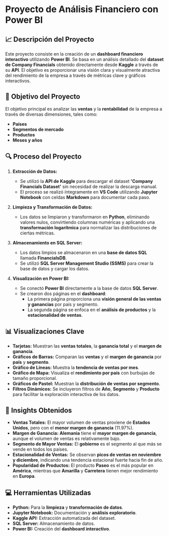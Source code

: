 # Proyecto de Análisis Financiero con Power BI

## 📈 Descripción del Proyecto
Este proyecto consiste en la creación de un **dashboard financiero interactivo** utilizando **Power BI**. Se basa en un análisis detallado del **dataset de Company Financials** obtenido directamente desde **Kaggle** a través de su **API**. El objetivo es proporcionar una visión clara y visualmente atractiva del rendimiento de la empresa a través de métricas clave y gráficos interactivos.

## 🚦 Objetivo del Proyecto
El objetivo principal es analizar las **ventas** y la **rentabilidad** de la empresa a través de diversas dimensiones, tales como:
- **Países**
- **Segmentos de mercado**
- **Productos**
- **Meses y años**

## 🔍 Proceso del Proyecto
1. **Extracción de Datos:** 
   - Se utilizó la **API de Kaggle** para descargar el dataset **'Company Financials Dataset'** sin necesidad de realizar la descarga manual.
   - El proceso se realizó íntegramente en **VS Code** utilizando **Jupyter Notebook** con celdas **Markdown** para documentar cada paso.

2. **Limpieza y Transformación de Datos:**
   - Los datos se limpiaron y transformaron en **Python**, eliminando valores nulos, convirtiendo columnas numéricas y aplicando una **transformación logarítmica** para normalizar las distribuciones de ciertas métricas.

3. **Almacenamiento en SQL Server:**
   - Los datos limpios se almacenaron en una **base de datos SQL** llamada **FinancialsDB**.
   - Se utilizó **SQL Server Management Studio (SSMS)** para crear la base de datos y cargar los datos.

4. **Visualización en Power BI:**
   - Se conectó **Power BI** directamente a la base de datos **SQL Server**.
   - Se crearon dos páginas en el **dashboard**:
     - La primera página proporciona una **visión general de las ventas y ganancias** por país y segmento.
     - La segunda página se enfoca en el **análisis de productos** y la **estacionalidad de ventas**.

## 📊 Visualizaciones Clave
- **Tarjetas:** Muestran las **ventas totales**, la **ganancia total** y el **margen de ganancia**.
- **Gráficos de Barras:** Comparan las **ventas** y el **margen de ganancia** por **país** y **segmento**.
- **Gráfico de Líneas:** Muestra la **tendencia de ventas por mes**.
- **Gráfico de Mapa:** Visualiza el **rendimiento por país** con burbujas de tamaño proporcional.
- **Gráficos de Pastel:** Muestran la **distribución de ventas por segmento**.
- **Filtros Dinámicos:** Se incluyeron filtros de **Año**, **Segmento** y **Producto** para facilitar la exploración interactiva de los datos.

## 🚦 Insights Obtenidos
- **Ventas Totales:** El mayor volumen de ventas proviene de **Estados Unidos**, pero con el **menor margen de ganancia** (11.97%).
- **Margen de Ganancia:** **Alemania** tiene el **mayor margen de ganancia**, aunque el volumen de ventas es relativamente bajo.
- **Segmento de Mayor Ventas:** El **gobierno** es el segmento al que más se vende en todos los países.
- **Estacionalidad de Ventas:** Se observan **picos de ventas en noviembre y diciembre**, indicando una tendencia estacional fuerte hacia fin de año.
- **Popularidad de Productos:** El producto **Paseo** es el más popular en **América**, mientras que **Amarilla** y **Carretera** tienen mejor rendimiento en **Europa**.

## 💻 Herramientas Utilizadas
- **Python:** Para la **limpieza** y **transformación de datos**.
- **Jupyter Notebook:** Documentación y **análisis exploratorio**.
- **Kaggle API:** Extracción automatizada del dataset.
- **SQL Server:** Almacenamiento de datos.
- **Power BI:** Creación del **dashboard interactivo**.

